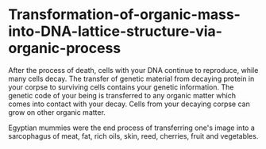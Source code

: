 # Transformation-of-organic-mass-into-DNA-lattice-structure-via-organic-process
After the process of death, cells with your DNA continue to reproduce, while many cells decay. The transfer of genetic material from decaying protein in your corpse to surviving cells contains your genetic information. The genetic code of your being is transferred to any organic matter which comes into contact with your decay. Cells from your decaying corpse can grow on other organic matter.

Egyptian mummies were the end process of transferring one's image into a sarcophagus of meat, fat, rich oils, skin, reed, cherries, fruit and vegetables.
